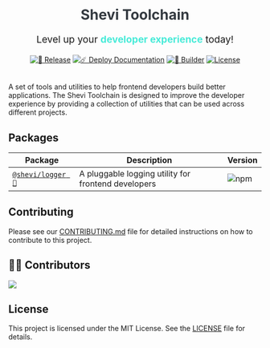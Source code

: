 <h1 align="center" style="color: #343a40;margin: 20px 0">
  Shevi Toolchain
</h1>

<p align="center" style="font-size: 1.2rem;">Level up your
<strong style="color: #47EBD8">developer experience</strong>
 today!</p>

<div align="center">
  <a href="https://github.com/brionmario/shevi-toolchain/actions/workflows/release.yml"><img src="https://github.com/brionmario/shevi-toolchain/actions/workflows/release.yml/badge.svg" alt="🚀 Release"></a>
  <a href="https://github.com/brionmario/shevi-toolchain/actions/workflows/deploy-gh-pages.yaml"><img src="https://github.com/brionmario/shevi-toolchain/actions/workflows/deploy-gh-pages.yaml/badge.svg" alt="☄️ Deploy Documentation"></a>
  <a href="https://github.com/brionmario/shevi-toolchain/actions/workflows/builder.yml"><img src="https://img.shields.io/github/actions/workflow/status/brionmario/shevi-toolchain/build.yml?color=red&label=%F0%9F%A7%B1%20Build" alt="🧱 Builder"></a>
  <a href="./LICENSE"><img src="https://img.shields.io/badge/License-Apache%202.0-blue.svg" alt="License"></a>
</div>

<br>

A set of tools and utilities to help frontend developers build better applications. The Shevi Toolchain is designed to improve the developer experience by providing a collection of utilities that can be used across different projects.

## Packages

| Package | Description | Version |
| --- | --- | --- |
| [`@shevi/logger 💖`](./packages/logger) | A pluggable logging utility for frontend developers  | ![npm](https://img.shields.io/npm/v/@shevi/logger?color=blue) |

## Contributing

Please see our [CONTRIBUTING.md](CONTRIBUTING.md) file for detailed instructions on how to contribute to this project.

## 👨‍💻 Contributors

<a href="https://github.com/brionmario/shevi-toolchain/graphs/contributors">
  <img src="https://contrib.rocks/image?repo=brionmario/shevi-toolchain" />
</a>

## License

This project is licensed under the MIT License. See the [LICENSE](LICENSE) file for details.

